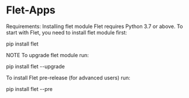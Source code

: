 # Flet-Apps
Requirements:
Installing flet module
Flet requires Python 3.7 or above. To start with Flet, you need to install flet module first:

pip install flet

NOTE
To upgrade flet module run:

pip install flet --upgrade

To install Flet pre-release (for advanced users) run:

pip install flet --pre
